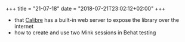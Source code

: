 +++
title = "21-07-18"
date = "2018-07-21T23:02:12+02:00"
+++

* that [Calibre](https://calibre-ebook.com/) has a built-in web server to expose the library over the internet
* how to create and use two Mink sessions in Behat testing
